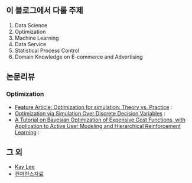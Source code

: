 ## 이 블로그에서 다룰 주제
1. Data Science 
2. Optimization
3. Machine Learning
4. Data Service
5. Statistical Process Control
6. Domain Knowledge on E-commerce and Advertising

## 논문리뷰 
### Optimization
- [Feature Article: Optimization for simulation: Theory vs. Practice](https://github.com/kaylee123/kaylee123.github.io/_posts/2020-02-19-SimulationOptimization.md)
  : 
- [Optimization via Simulation Over Discrete Decision Variables]()
  : 
- [A Tutorial on Bayesian Optimization of Expensive Cost Functions, with Application to Active User Modeling and Hierarchical Reinforcement Learning]()
  : 


## 그 외 
- [Kay Lee](https://www.linkedin.com/in/kay-lee-12819b121/)
- [컨퍼런스자료](https://github.com/kaylee123/ConferenceMaterial)

